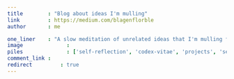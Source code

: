 ```yaml
---
title        : "Blog about ideas I'm mulling"
link         : https://medium.com/blagenflorble
author       : me

one_liner    : "A slow meditation of unrelated ideas that I'm mulling for various reasons."
image			   : 
piles			   : ['self-reflection', 'codex-vitae', 'projects', 'self-tracking']
comment_link : 
redirect		 : true
---
```

